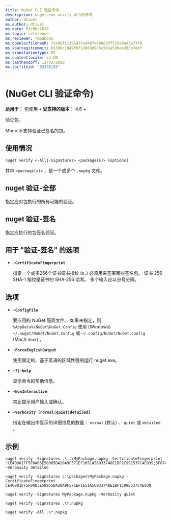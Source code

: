 ```yaml
---
title: NuGet CLI 验证命令
description: nuget.exe verify 命令的参考
author: dtivel
ms.author: dtivel
ms.date: 03/06/2018
ms.topic: reference
ms.reviewer: rmpablos
ms.openlocfilehash: 7ce08f11195437e94bfe69883ff525e9ad3a73f0
ms.sourcegitcommit: b138bc1d49fbf13b63d975c581a53be4283b7ebf
ms.translationtype: MT
ms.contentlocale: zh-CN
ms.lasthandoff: 11/03/2020
ms.locfileid: "93238135"
---
```

# <a name="verify-command-nuget-cli"></a> (NuGet CLI 验证命令) 

**适用于：** 包使用 &bullet; **受支持的版本：** 4.6 +

验证包。

Mono 不支持验证已签名的包。

## <a name="usage"></a>使用情况

```cli
nuget verify <-All|-Signatures> <package(s)> [options]
```

其中 `<package(s)>` ，是一个或多个 `.nupkg` 文件。

## <a name="nuget-verify--all"></a>nuget 验证-全部

指定应对包执行的所有可能的验证。

## <a name="nuget-verify--signatures"></a>nuget 验证-签名

指定应执行的包签名验证。

## <a name="options-for-verify--signatures"></a>用于 "验证-签名" 的选项

- **`-CertificateFingerprint`**

  指定一个或多256个证书证书指纹 (s，) 必须用来签署哪些签名包。 证书 256 SHA-1 指纹是证书的 SHA-256 哈希。 多个输入应以分号分隔。

## <a name="options"></a>选项

- **`-ConfigFile`**

  要应用的 NuGet 配置文件。 如果未指定，则 `%AppData%\NuGet\NuGet.Config` 使用 (Windows) `~/.nuget/NuGet/NuGet.Config` 或 `~/.config/NuGet/NuGet.Config` (Mac/Linux) 。

- **`-ForceEnglishOutput`**

  使用固定的、基于英语的区域性强制运行 nuget.exe。

- **`-?|-help`**

  显示命令的帮助信息。

- **`-NonInteractive`**

  禁止提示用户输入或确认。

- **`-Verbosity [normal|quiet|detailed]`**

  指定在输出中显示的详细信息的数量： `normal` (默认) 、 `quiet` 或 `detailed` 。

## <a name="examples"></a>示例

```cli
nuget verify -Signatures .\..\MyPackage.nupkg -CertificateFingerprint "CE40881FF5F0AD3E58965DA20A9F571EF1651A56933748E1BF1C99E537C4E039;5F874AAF47BCB268A19357364E7FBB09D6BF9E8A93E1229909AC5CAC865802E2" -Verbosity detailed

nuget verify -Signatures c:\packages\MyPackage.nupkg -CertificateFingerprint CE40881FF5F0AD3E58965DA20A9F571EF1651A56933748E1BF1C99E537C4E039

nuget verify -Signatures MyPackage.nupkg -Verbosity quiet

nuget verify -Signatures .\*.nupkg

nuget verify -All .\*.nupkg

```